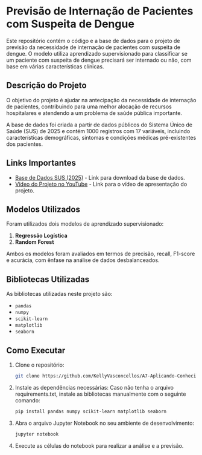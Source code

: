 # Previsão de Internação de Pacientes com Suspeita de Dengue

Este repositório contém o código e a base de dados para o projeto de previsão da necessidade de internação de pacientes com suspeita de dengue. O modelo utiliza aprendizado supervisionado para classificar se um paciente com suspeita de dengue precisará ser internado ou não, com base em várias características clínicas.

## Descrição do Projeto

O objetivo do projeto é ajudar na antecipação da necessidade de internação de pacientes, contribuindo para uma melhor alocação de recursos hospitalares e atendendo a um problema de saúde pública importante.

A base de dados foi criada a partir de dados públicos do Sistema Único de Saúde (SUS) de 2025 e contém 1000 registros com 17 variáveis, incluindo características demográficas, sintomas e condições médicas pré-existentes dos pacientes.

## Links Importantes

- [Base de Dados SUS (2025)]([https://drive.google.com/your-link-here](https://drive.google.com/file/d/1uL2s6hBSBHKLRLoixv3p7Brgc2AQjVJE/view?usp=sharing)) - Link para download da base de dados.
- [Vídeo do Projeto no YouTube](https://www.youtube.com/your-video-link-here) - Link para o vídeo de apresentação do projeto.

## Modelos Utilizados

Foram utilizados dois modelos de aprendizado supervisionado:

1. **Regressão Logística**
2. **Random Forest**

Ambos os modelos foram avaliados em termos de precisão, recall, F1-score e acurácia, com ênfase na análise de dados desbalanceados.

## Bibliotecas Utilizadas

As bibliotecas utilizadas neste projeto são:

- `pandas`
- `numpy`
- `scikit-learn`
- `matplotlib`
- `seaborn`


## Como Executar

1. Clone o repositório:
   ```bash
   git clone https://github.com/KellyVasconcellos/A7-Aplicando-Conhecimento.git

2. Instale as dependências necessárias:
   Caso não tenha o arquivo requirements.txt, instale as bibliotecas manualmente com o seguinte comando:
   ```bash
   pip install pandas numpy scikit-learn matplotlib seaborn
   
4. Abra o arquivo Jupyter Notebook no seu ambiente de desenvolvimento:
   ```bash
   jupyter notebook
   
5. Execute as células do notebook para realizar a análise e a previsão.
